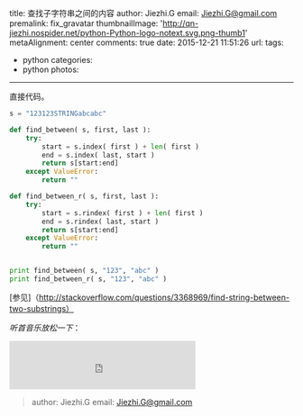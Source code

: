 title: 查找子字符串之间的内容
author: Jiezhi.G
email: Jiezhi.G@gmail.com
premalink: fix_gravatar
thumbnailImage: 'http://qn-jiezhi.nospider.net/python-Python-logo-notext.svg.png-thumb1'
metaAlignment: center
comments: true
date: 2015-12-21 11:51:26
url:
tags:
- python
categories:
- python
photos:
---
直接代码。
<!--more-->
```python
s = "123123STRINGabcabc"

def find_between( s, first, last ):
    try:
        start = s.index( first ) + len( first )
        end = s.index( last, start )
        return s[start:end]
    except ValueError:
        return ""

def find_between_r( s, first, last ):
    try:
        start = s.rindex( first ) + len( first )
        end = s.rindex( last, start )
        return s[start:end]
    except ValueError:
        return ""


print find_between( s, "123", "abc" )
print find_between_r( s, "123", "abc" )
```

[参见]（http://stackoverflow.com/questions/3368969/find-string-between-two-substrings）

*听首音乐放松一下*：
<iframe frameborder="no" border="0" marginwidth="0" marginheight="0" width=330 height=86 src="http://music.163.com/outchain/player?type=2&id=26092806&auto=0&height=66"></iframe>

>author: Jiezhi.G
email: Jiezhi.G@gmail.com
